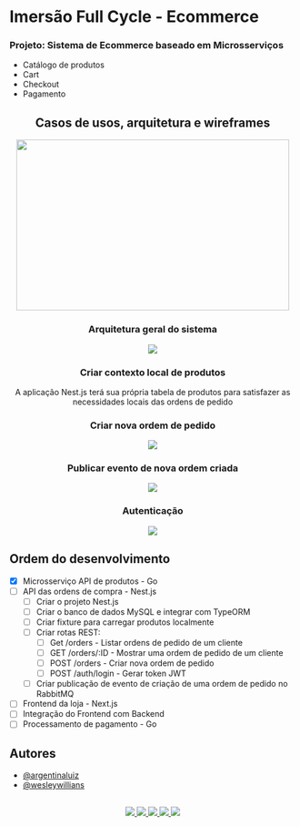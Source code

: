 # Imersão Full Cycle - Ecommerce

### Projeto: Sistema de Ecommerce baseado em Microsserviços
  - Catálogo de produtos
  - Cart
  - Checkout
  - Pagamento
    
<div align="center">
  
  ## Casos de usos, arquitetura e wireframes
  
  <img src="https://github.com/bruno-silverio/fullcycle-imersao17/assets/27282770/e1650d00-1199-473a-869b-aaf1f2c51487" width="480" height="300">
  
  ### Arquitetura geral do sistema
  
  <img src="https://github.com/bruno-silverio/fullcycle-imersao17/assets/27282770/2094dae8-e972-4173-bda4-9c3e75d967f3">

  ### Criar contexto local de produtos
  
  A aplicação Nest.js terá sua própria tabela de produtos para satisfazer as necessidades locais das ordens de pedido
  
  ### Criar nova ordem de pedido
  
  <img src="https://github.com/bruno-silverio/fullcycle-imersao17/assets/27282770/13cd2b10-389d-4306-8d7b-e88fd969c9d6">

  ### Publicar evento de nova ordem criada
  
  <img src="https://github.com/bruno-silverio/fullcycle-imersao17/assets/27282770/954255e8-af18-4bf8-bd79-f2bc6c09b47d">

  ### Autenticação
  
  <img src="https://github.com/bruno-silverio/fullcycle-imersao17/assets/27282770/050ffe25-0b36-433d-b952-f1cfa5dc2b1f">

</div>




## Ordem do desenvolvimento
- [x] Microsserviço API de produtos - Go
- [ ] API das ordens de compra - Nest.js
  - [ ] Criar o projeto Nest.js
  - [ ] Criar o banco de dados MySQL e integrar com TypeORM
  - [ ] Criar fixture para carregar produtos localmente
  - [ ] Criar rotas REST:
    - [ ] Get /orders - Listar ordens de pedido de um cliente
    - [ ] GET /orders/:ID - Mostrar uma ordem de pedido de um cliente
    - [ ] POST /orders - Criar nova ordem de pedido
    - [ ] POST /auth/login - Gerar token JWT
  - [ ] Criar publicação de evento de criação de uma ordem de pedido no RabbitMQ
- [ ] Frontend da loja - Next.js
- [ ] Integração do Frontend com Backend
- [ ] Processamento de pagamento - Go

## Autores

- [@argentinaluiz](https://github.com/argentinaluiz)
- [@wesleywillians](https://github.com/argentinaluiz)

##
<p align="center">
  <a href="https://skillicons.dev">
    <img src="https://skillicons.dev/icons?i=nextjs" />
    <img src="https://skillicons.dev/icons?i=nestjs" />
    <img src="https://skillicons.dev/icons?i=go" />
    <img src="https://skillicons.dev/icons?i=docker" />
    <img src="https://skillicons.dev/icons?i=rabbitmq" />
  </a>
</p>
